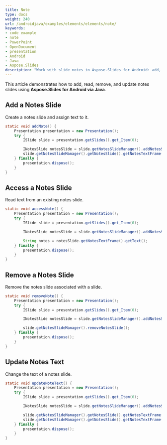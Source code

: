 ```yaml
---
title: Note
type: docs
weight: 240
url: /androidjava/examples/elements/elements/note/
keywords:
- code example
- note
- PowerPoint
- OpenDocument
- presentation
- Android
- Java
- Aspose.Slides
description: "Work with slide notes in Aspose.Slides for Android: add, read, edit, and export speaker notes in PPT, PPTX, and ODP using clear Java examples."
---
```


This article demonstrates how to add, read, remove, and update notes slides using **Aspose.Slides for Android via Java**.

## **Add a Notes Slide**

Create a notes slide and assign text to it.

```java
static void addNote() {
    Presentation presentation = new Presentation();
    try {
        ISlide slide = presentation.getSlides().get_Item(0);

        INotesSlide notesSlide = slide.getNotesSlideManager().addNotesSlide();
        slide.getNotesSlideManager().getNotesSlide().getNotesTextFrame().setText("My note");
    } finally {
        presentation.dispose();
    }
}
```

## **Access a Notes Slide**

Read text from an existing notes slide.

```java
static void accessNote() {
    Presentation presentation = new Presentation();
    try {
        ISlide slide = presentation.getSlides().get_Item(0);

        INotesSlide notesSlide = slide.getNotesSlideManager().addNotesSlide();

        String notes = notesSlide.getNotesTextFrame().getText();
    } finally {
        presentation.dispose();
    }
}
```

## **Remove a Notes Slide**

Remove the notes slide associated with a slide.

```java
static void removeNote() {
    Presentation presentation = new Presentation();
    try {
        ISlide slide = presentation.getSlides().get_Item(0);

        INotesSlide notesSlide = slide.getNotesSlideManager().addNotesSlide();

        slide.getNotesSlideManager().removeNotesSlide();
    } finally {
        presentation.dispose();
    }
}
```

## **Update Notes Text**

Change the text of a notes slide.

```java
static void updateNoteText() {
    Presentation presentation = new Presentation();
    try {
        ISlide slide = presentation.getSlides().get_Item(0);

        INotesSlide notesSlide = slide.getNotesSlideManager().addNotesSlide();

        slide.getNotesSlideManager().getNotesSlide().getNotesTextFrame().setText("Old");
        slide.getNotesSlideManager().getNotesSlide().getNotesTextFrame().setText("Updated");
    } finally {
        presentation.dispose();
    }
}
```
